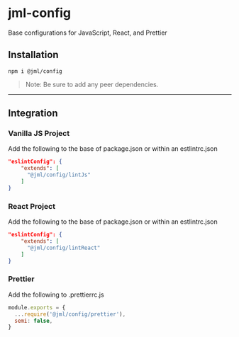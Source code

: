 # jml-config

Base configurations for JavaScript, React, and Prettier

## Installation

`npm i @jml/config`

> Note: Be sure to add any peer dependencies.

---

## Integration

### Vanilla JS Project

Add the following to the base of package.json or within an estlintrc.json

```json
"eslintConfig": {
    "extends": [
      "@jml/config/lintJs"
    ]
}
```

### React Project

Add the following to the base of package.json or within an estlintrc.json

```json
"eslintConfig": {
    "extends": [
      "@jml/config/lintReact"
    ]
}
```

### Prettier

Add the following to .prettierrc.js

```javascript
module.exports = {
  ...require('@jml/config/prettier'),
  semi: false,
}
```
